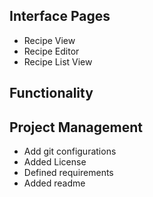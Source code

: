 
## Interface Pages
+ Recipe View
+ Recipe Editor
+ Recipe List View

## Functionality

## Project Management
+ Add git configurations
+ Added License
+ Defined requirements
+ Added readme
